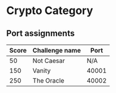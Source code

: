 # Crypto Category

## Port assignments

| Score | Challenge name       | Port  |
|-------|----------------------|-------|
|    50 | Not Caesar           |   N/A |
|   150 | Vanity               | 40001 |
|   250 | The Oracle           | 40002 |
